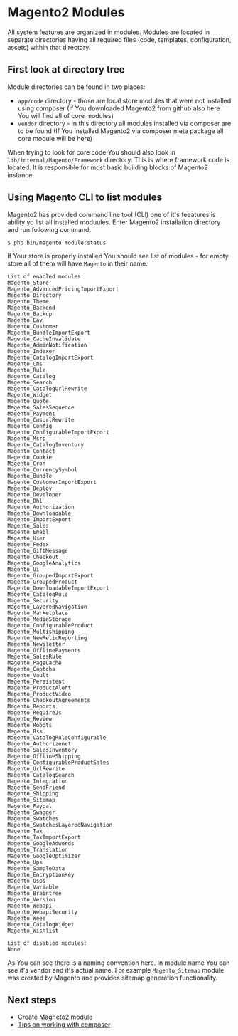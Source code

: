 # Magento2 Modules

All system features are organized in modules. 
Modules are located in separate directories having all required files (code, templates, configuration, assets) within that directory.

## First look at directory tree

Module directories can be found in two places:
* `app/code` directory - those are local store modules that were not installed using composer (If You downloaded Magento2 from github also here You will find all of core modules) 
* `vendor` directory - in this directory all modules installed via composer are to be found (If You installed Magento2 via composer meta package all core module will be here)

When trying to look for core code You should also look in `lib/internal/Magento/Framework` directory.
This is where framework code is located. 
It is responsible for most basic building blocks of Magento2 instance.

## Using Magento CLI to list modules

Magento2 has provided command line tool (CLI) one of it's feeatures is ability yo list all installed moduules.
Enter Magento2 installation directory and run following command:
```
$ php bin/magento module:status
```

If Your store is properly installed You should see list of modules - for empty store all of them will have `Magento` in their name.
```
List of enabled modules:
Magento_Store
Magento_AdvancedPricingImportExport
Magento_Directory
Magento_Theme
Magento_Backend
Magento_Backup
Magento_Eav
Magento_Customer
Magento_BundleImportExport
Magento_CacheInvalidate
Magento_AdminNotification
Magento_Indexer
Magento_CatalogImportExport
Magento_Cms
Magento_Rule
Magento_Catalog
Magento_Search
Magento_CatalogUrlRewrite
Magento_Widget
Magento_Quote
Magento_SalesSequence
Magento_Payment
Magento_CmsUrlRewrite
Magento_Config
Magento_ConfigurableImportExport
Magento_Msrp
Magento_CatalogInventory
Magento_Contact
Magento_Cookie
Magento_Cron
Magento_CurrencySymbol
Magento_Bundle
Magento_CustomerImportExport
Magento_Deploy
Magento_Developer
Magento_Dhl
Magento_Authorization
Magento_Downloadable
Magento_ImportExport
Magento_Sales
Magento_Email
Magento_User
Magento_Fedex
Magento_GiftMessage
Magento_Checkout
Magento_GoogleAnalytics
Magento_Ui
Magento_GroupedImportExport
Magento_GroupedProduct
Magento_DownloadableImportExport
Magento_CatalogRule
Magento_Security
Magento_LayeredNavigation
Magento_Marketplace
Magento_MediaStorage
Magento_ConfigurableProduct
Magento_Multishipping
Magento_NewRelicReporting
Magento_Newsletter
Magento_OfflinePayments
Magento_SalesRule
Magento_PageCache
Magento_Captcha
Magento_Vault
Magento_Persistent
Magento_ProductAlert
Magento_ProductVideo
Magento_CheckoutAgreements
Magento_Reports
Magento_RequireJs
Magento_Review
Magento_Robots
Magento_Rss
Magento_CatalogRuleConfigurable
Magento_Authorizenet
Magento_SalesInventory
Magento_OfflineShipping
Magento_ConfigurableProductSales
Magento_UrlRewrite
Magento_CatalogSearch
Magento_Integration
Magento_SendFriend
Magento_Shipping
Magento_Sitemap
Magento_Paypal
Magento_Swagger
Magento_Swatches
Magento_SwatchesLayeredNavigation
Magento_Tax
Magento_TaxImportExport
Magento_GoogleAdwords
Magento_Translation
Magento_GoogleOptimizer
Magento_Ups
Magento_SampleData
Magento_EncryptionKey
Magento_Usps
Magento_Variable
Magento_Braintree
Magento_Version
Magento_Webapi
Magento_WebapiSecurity
Magento_Weee
Magento_CatalogWidget
Magento_Wishlist

List of disabled modules:
None
```

As You can see there is a naming convention here.
In module name You can see it's vendor and it's actual name.
For example `Magento_Sitemap` module was created by Magento and provides sitemap generation functionality.

## Next steps

* [Create Magneto2 module](modules/create.md)
* [Tips on working with composer](modules/composer.md)
